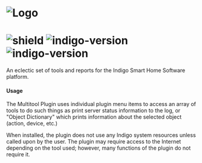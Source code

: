 # ![Logo](https://github.com/DaveL17/Multitool/wiki/img/img_multitool_logo.png)
# ![shield](https://img.shields.io/github/release/DaveL17/Multitool.svg) ![indigo-version](https://img.shields.io/badge/Indigo-2022.1-blueviolet.svg) ![indigo-version](https://img.shields.io/badge/Python-3.10-darkgreen.svg)

An eclectic set of tools and reports for the Indigo Smart Home Software platform.

#### Usage
  The Multitool Plugin uses individual plugin menu items to access an array of tools to do such things as print server 
  status information to the log, or "Object Dictionary" which prints information about the selected object (action, 
  device, etc.)

  When installed, the plugin does not use any Indigo system resources unless called upon by the user.  The plugin may 
  require access to the Internet depending on the tool used; however, many functions of the plugin do not require it.

